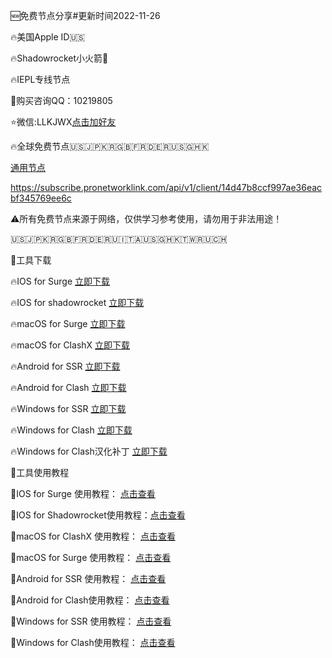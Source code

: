 🆕免费节点分享#更新时间2022-11-26

🔥美国Apple ID🇺🇸

🔥Shadowrocket小火箭🚀

🔥IEPL专线节点

🌟购买咨询QQ：10219805 

⭐️微信:LLKJWX[点击加好友](https://eturl.cn/B5CicD) 

🔥全球免费节点🇺🇸🇯🇵🇰🇷🇬🇧🇫🇷🇩🇪🇷🇺🇸🇬🇭🇰

[通用节点](https://llkjwx.github.io/node)

https://subscribe.pronetworklink.com/api/v1/client/14d47b8ccf997ae36eacbf345769ee6c

⚠️所有免费节点来源于网络，仅供学习参考使用，请勿用于非法用途！

🇺🇸🇯🇵🇰🇷🇬🇧🇫🇷🇩🇪🇷🇺🇮🇹🇦🇺🇸🇬🇭🇰🇹🇼🇷🇺🇨🇭

🌟工具下载

🔥IOS for Surge             [立即下载](https://apps.apple.com/us/app/surge-5/id1442620678)

🔥IOS for shadowrocket      [立即下载](https://apps.apple.com/us/app/shadowrocket/id932747118)

🔥macOS for Surge           [立即下载](https://dl.nssurge.com/mac/v4/Surge-latest.zip)

🔥macOS for ClashX          [立即下载](https://download.hutao.cloud/clients/ClashX.dmg)

🔥Android for SSR           [立即下载](https://download.hutao.cloud/clients/ssr-android.apk)

🔥Android for Clash         [立即下载](https://download.hutao.cloud/clients/Clash-Android.apk)

🔥Windows for SSR           [立即下载](https://download.hutao.cloud/clients/ssr-win.7z)

🔥Windows for Clash         [立即下载](https://download.hutao.cloud/clients/Clash-Windows.exe)

🔥Windows for Clash汉化补丁 [立即下载](https://drive.google.com/file/d/1hLY1pedrIxA1u8sEkPWnMLEsQawD0nvf/view?usp=sharing)

🌟工具使用教程

🌟IOS for Surge 使用教程：      [点击查看](https://wikibos.com/index.php/kb/surge/)

🌟IOS for Shadowrocket使用教程：[点击查看](https://wikibos.com/index.php/kb/shadowrocket/)

🌟macOS for ClashX 使用教程：   [点击查看](https://wikibos.com/index.php/kb/clashx/)

🌟macOS for Surge 使用教程：    [点击查看](https://nssurge.com/)

🌟Android for SSR 使用教程：    [点击查看](https://play.google.com/store/apps/details?id=com.hdev.shadowsocksr&hl=en&gl=US)

🌟Android for Clash使用教程：   [点击查看](https://wikibos.com/index.php/kb/clash-for-android/)

🌟Windows for SSR  使用教程：   [点击查看](https://play.google.com/store/apps/details?id=com.hdev.shadowsocksr&hl=en&gl=US)

🌟Windows for Clash使用教程：   [点击查看](https://wikibos.com/index.php/kb/clash-for-windows/)
